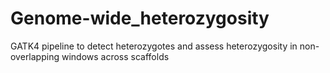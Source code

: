 # Genome-wide_heterozygosity
GATK4 pipeline to detect heterozygotes and assess heterozygosity in non-overlapping windows across scaffolds
